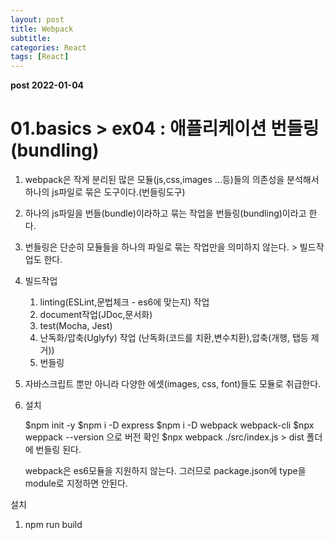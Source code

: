 ```yaml
---
layout: post
title: Webpack
subtitle:
categories: React
tags: [React]
---
```


**post 2022-01-04**

# 01.basics > ex04 : 애플리케이션 번들링(bundling)

1. webpack은 작게 분리된 많은 모듈(js,css,images ...등)들의 의존성을 분석해서 하나의 js파일로 묶은 도구이다.(번들링도구)
2. 하나의 js파일을 번들(bundle)이라하고 묶는 작업을 번들링(bundling)이라고 한다. 
3. 번들링은 단순히 모듈들을 하나의 파일로 묶는 작업만을 의미하지 않는다. > 빌드작업도 한다.
4. 빌드작업
    1) linting(ESLint,문법체크 - es6에 맞는지) 작업
    2) document작업(JDoc,문서화)
    3) test(Mocha, Jest)
    4) 난독화/압축(Uglyfy) 작업 (난독화(코드를 치환,변수치환),압축(개행, 탭등 제거))
    5) 번들링
5. 자바스크립트 뿐만 아니라 다양한 에셋(images, css, font)들도 모듈로 취급한다. 
6. 설치 

    $npm init -y
    $npm i -D express
    $npm i -D webpack webpack-cli
    $npx weppack --version 으로 버전 확인
    $npx webpack ./src/index.js > dist 폴더에 번들링 된다.


    webpack은 es6모듈을 지원하지 않는다. 그러므로 package.json에 type을 module로 지정하면 안된다.




설치
1. npm run build
